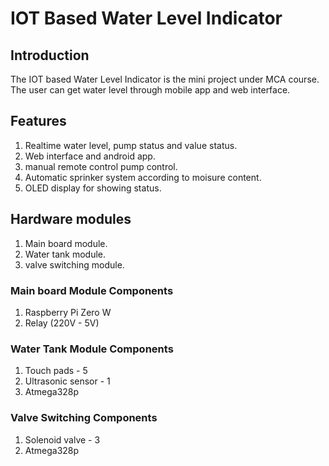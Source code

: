 # IOT Based Water Level Indicator

## Introduction

The IOT based Water Level Indicator is the mini project under MCA course. The user can get water level through mobile app and web interface.

## Features

1. Realtime water level, pump status and value status.
2. Web interface and android app.
3. manual remote control pump control.
4. Automatic sprinker system according to moisure content.
5. OLED display for showing status.

## Hardware modules

1. Main board module.
2. Water tank module.
3. valve switching module.

### Main board Module Components

1. Raspberry Pi Zero W
2. Relay (220V - 5V)

### Water Tank Module Components

1. Touch pads - 5
2. Ultrasonic sensor - 1
3. Atmega328p

### Valve Switching Components

1. Solenoid valve - 3
2. Atmega328p
